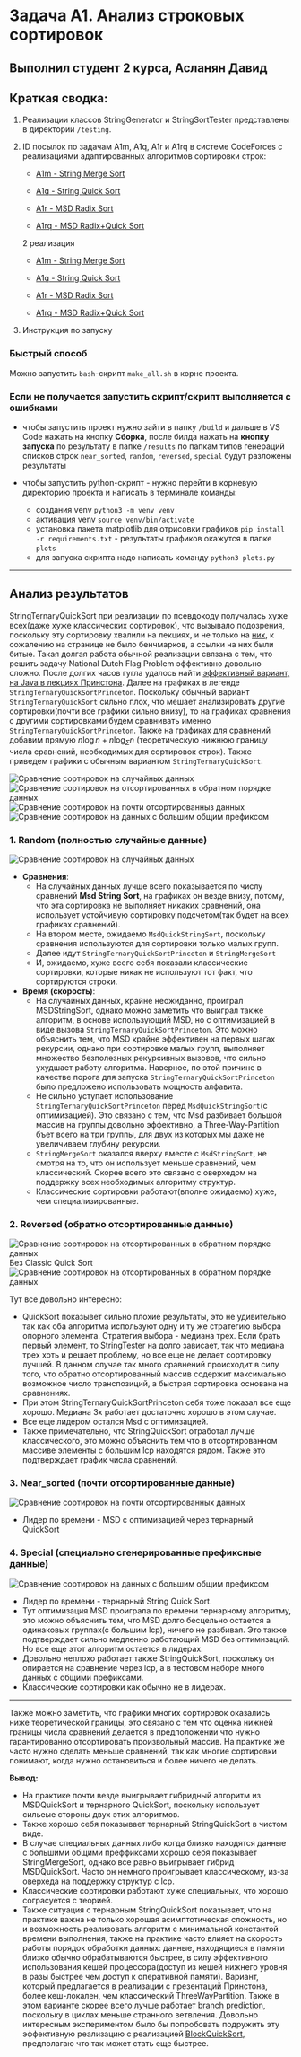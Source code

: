# Задача A1. Анализ строковых сортировок
## Выполнил студент 2 курса, Асланян Давид

## Краткая сводка:
1. Реализации классов StringGenerator и StringSortTester представлены в директории `/testing`.

2. ID посылок по задачам A1m, A1q, A1r и A1rq в системе CodeForces с реализациями адаптированных алгоритмов сортировки строк:
    - [A1m - String Merge Sort](https://dsahse.contest.codeforces.com/group/NOflOR1Qt0/contest/608956/submission/320153044)

    - [A1q - String Quick Sort](https://dsahse.contest.codeforces.com/group/NOflOR1Qt0/contest/608956/submission/320145771)

    - [A1r - MSD Radix Sort](https://dsahse.contest.codeforces.com/group/NOflOR1Qt0/contest/608956/submission/320149827)

    - [A1rq - MSD Radix+Quick Sort](https://dsahse.contest.codeforces.com/group/NOflOR1Qt0/contest/608956/submission/320150290)

    2 реализация


    - [A1m - String Merge Sort](https://dsahse.contest.codeforces.com/group/NOflOR1Qt0/contest/608956/submission/320832565)

    - [A1q - String Quick Sort](https://dsahse.contest.codeforces.com/group/NOflOR1Qt0/contest/608956/submission/320832722)

    - [A1r - MSD Radix Sort](https://dsahse.contest.codeforces.com/group/NOflOR1Qt0/contest/608956/submission/320832971)

    - [A1rq - MSD Radix+Quick Sort](https://dsahse.contest.codeforces.com/group/NOflOR1Qt0/contest/608956/submission/320833052)

3. Инструкция по запуску
### Быстрый способ
   Можно запустить `bash`-скрипт `make_all.sh` в корне проекта.
### Если не получается запустить скрипт/скрипт выполняется с ошибками
   - чтобы запустить проект нужно зайти в папку `/build` и дальше в VS Code нажать на кнопку **Сборка**, после билда нажать на **кнопку запуска** по результату в папке `/results` по папкам типов генераций списков строк `near_sorted`, `random`, `reversed`, `special` будут разложены результаты

   - чтобы запустить python-скрипт - нужно перейти в корневую директорию проекта и написать в терминале команды: 

      - создания venv `python3 -m venv venv`
      - активация venv `source venv/bin/activate`
      - установка пакета matplotlib для отрисовки графиков `pip install -r requirements.txt` - результаты графиков окажутся в папке `plots`
      - для запуска скрипта надо написать команду `python3 plots.py`


---

## Анализ результатов

StringTernaryQuickSort при реализации по псевдокоду получалась хуже всех(даже хуже классических сортировок), что вызывало подозрения, поскольку эту сортировку хвалили на лекциях, и не только на [них](https://www.drdobbs.com/database/sorting-strings-with-three-way-radix-qui/184410724), к сожалению на странице не было бенчмарков, а ссылки на них были битые. Такая долгая работа обычной реализации связана с тем, что решить задачу National Dutch Flag Problem эффективно довольно сложно. После долгих часов гугла удалось найти [эффективный вариант, на Java в лекциях Принстона](https://www.cs.princeton.edu/courses/archive/fall04/cos226/lectures/radix.4up.pdf). Далее на графиках в легенде `StringTernaryQuickSortPrinceton`. Поскольку обычный вариант `StringTernaryQuickSort` сильно плох, что мешает анализировать другие сортировки(почти все графики сильно внизу), то на графиках сравнения с другими сортировками будем сравнивать именно `StringTernaryQuickSortPrinceton`. Также на графиках для сравнений добавим прямую $n\log{n}+n\log_{\Sigma}{n}$ (теоретическую нижнюю границу числа сравнений, необходимых для сортировок строк). Также приведем графики с обычным вариантом `StringTernaryQuickSort`.

![Сравнение сортировок на случайных данных](plots/random/results_with.png)
![Сравнение сортировок на отсортированных в обратном порядке данных](plots/reversed/results_with.png)
![Сравнение сортировок на почти отсортированныз данных](plots/near_sorted/results_with.png)
![Сравнение сортировок на данных с большим общим префиксом](plots/special/results_with.png) 


### 1. Random (полностью случайные данные)  

![Сравнение сортировок на случайных данных](plots/random/results.png)
- **Сравнения**:  
   - На случайных данных лучше всего показывается по числу сравнений **Msd String Sort**, на графиках он везде внизу, потому, что эта сортировка не выполняет никаких сравнений, она использует устойчивую сортировку подсчетом(так будет на всех графиках сравнений).
   - На втором месте, ожидаемо `MsdQuickStringSort`, поскольку сравнения используются для сортировки только малых групп.
   - Далее идут `StringTernaryQuickSortPrinceton` и `StringMergeSort`
   - И, ожидаемо, хуже всего себя показали классические сортировки, которые никак не используют тот факт, что сортируются строки.
- **Время (скорость)**: 
   - На случайных данных, крайне неожиданно, проиграл MSDStringSort, однако можно заметить что выиграл также алгоритм, в основе использующий MSD, но с оптимизацией в виде вызова `StringTernaryQuickSortPrinceton`. Это можно объяснить тем, что MSD крайне эффективен на первых шагах рекурсии, однако при сортировке малых групп, выполняет множество безполезных рекурсивных вызовов, что сильно ухудшает работу алгоритма. Наверное, по этой причине в качестве порога для запуска `StringTernaryQuickSortPrinceton` было предложено использовать мощность алфавита.
   - Не сильно уступает использование `StringTernaryQuickSortPrinceton` перед `MsdQuickStringSort`(с оптимизацией). Это связано с тем, что Msd разбивает большой массив на группы довольно эффективно, а Three-Way-Partition бъет всего на три группы, для двух из которых мы даже не увеличиваем глубину рекурсии.
   - `StringMergeSort` оказался вверху вместе с `MsdStringSort`, не смотря на то, что он использует меньше сравнений, чем классический. Скорее всего это связано с оверхедом на поддержку всех необходимых алгоритму структур.
   - Классические сортировки работают(вполне ожидаемо) хуже, чем специализированные.

### 2. Reversed (обратно отсортированные данные)
![Сравнение сортировок на отсортированных в обратном порядке данных](plots/reversed/results.png)
Без Classic Quick Sort
![Сравнение сортировок на отсортированных в обратном порядке данных](plots/reversed/results_without_bad.png)

Тут все довольно интересно:
- QuickSort показывет сильно плохие результаты, это не удивительно так как оба алгоритма используют одну и ту же стратегию выбора опорного элемента. Стратегия выбора - медиана трех. Если брать первый элемент, то StringTester на долго зависает, так что медиана трех хоть и решает проблему, но все еще не делает сортировку лучшей. В данном случае так много сравнений происходит в силу того, что обратно отсортированный массив содержит максимально возможное число транспозиций, а быстрая сортировка основана на сравнениях.
- При этом StringTernaryQuickSortPrinceton себя тоже показал все еще хорошо. Медиана 3х работает достаточно хорошо в этом случае.
- Все еще лидером остался Msd с оптимизацией.
- Также примечательно, что StringQuickSort отработал лучше классического, это можно объяснить тем что в отсортированном массиве элементы с большим lcp находятся рядом. Также это подтверждает график числа сравнений.

### 3. Near_sorted (почти отсортированные данные)
![Сравнение сортировок на почти отсортированных данных](plots/near_sorted/results.png)
- Лидер по времени - MSD с оптимизацией через тернарный QuickSort

### 4. Special (специально сгенерированные префиксные данные) 
![Сравнение сортировок на данных с большим общим префиксом](plots/special/results.png) 
- Лидер по времени - тернарный String Quick Sort.
- Тут оптимизация MSD проиграла по времени тернарному алгоритму, это можно объяснить тем, что MSD долго бесцельно остается а одинаковых группах(с большим lcp), ничего не разбивая. Это также подтверждает сильно медленно работающий MSD без оптимизаций. Но все еще этот алгоритм остается в лидерах.
- Довольно неплохо работает также StringQuickSort, поскольку он опирается на сравнение через lcp, а в тестовом наборе много данных с общими префиксами.
- Классические сортировки как обычно не в лидерах.
---


Также можно заметить, что графики многих сортировок оказались ниже теоретической границы, это связано с тем что оценка нижней границы числа сравнений делается в предположении что нужно гарантированно отсортировать произвольный массив. На практике же часто нужно сделать меньше сравнений, так как многие сортировки понимают, когда нужно остановиться и более ничего не делать.


**Вывод:**  
- На практике почти везде выигрывает гибридный алгоритм из MSDQuickSort и тернарного QuickSort, поскольку использует сильеые стороны двух этих алгоритмов.  
- Также хорошо себя показывает тернарный StringQuickSort в чистом виде.  
- В случае специальных данных либо когда близко находятся данные с большими общими преффиксами хорошо себя показывает StringMergeSort, однако все равно выигрывает гибрид MSDQuickSort. Часто он немного проигрывает классическому, из-за оверхеда на поддержку структур с lcp.
- Классические сортировки работают хуже специальных, что хорошо сограсуется с теорией.
- Также ситуация с тернарным StringQuickSort показывает, что на практике важна не только хорошая асимптотическая сложность, но и возможность реализовать алгоритм с минимальной константой времени выполнения, также на практике часто влияет на скорость работы порядок обработки данных: данные, находящиеся в памяти близко обычно обрабатываются быстрее, в силу эффективного использования кешей процессора(доступ из кешей нижнего уровня в разы быстрее чем доступ к оперативной памяти). Вариант, который предлагается в реализации с презентаций Принстона, более кеш-локален, чем классический ThreeWayPartition. Также в этом варианте скорее всего лучше работает [branch prediction](https://ru.wikipedia.org/wiki/Предсказатель_переходов), поскольку в циклах меньше странного ветвления. Довольно интересным экспериментом было бы попробовать подружить эту эффективную реализацию с реализацией [BlockQuickSort](https://arxiv.org/pdf/1604.06697), предполагаю что так может стать еще быстрее.

